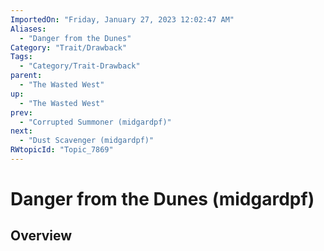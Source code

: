 ```yaml
---
ImportedOn: "Friday, January 27, 2023 12:02:47 AM"
Aliases:
  - "Danger from the Dunes"
Category: "Trait/Drawback"
Tags:
  - "Category/Trait-Drawback"
parent:
  - "The Wasted West"
up:
  - "The Wasted West"
prev:
  - "Corrupted Summoner (midgardpf)"
next:
  - "Dust Scavenger (midgardpf)"
RWtopicId: "Topic_7869"
---
```

# Danger from the Dunes (midgardpf)
## Overview
